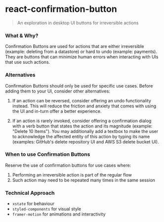 # react-confirmation-button

> An exploration in desktop UI buttons for irreversible actions

### What & Why?

Confirmation Buttons are used for actions that are either irreversible (example: deleting from a datastore) or hard to undo (example: payments). They are buttons that can minimize human errors when interacting with UIs that use such actions.

### Alternatives

Confirmation Buttons should only be used for specific use cases. Before
adding them to your UI, consider other alternatives:

1. If an action can be reversed, consider offering an undo functionality
   instead. This will reduce the friction and anxiety that comes with using the
   UI and in-turn offer a better experience.

2. If an action is rarely invoked, consider offering a confirmation dialog with
   a verb button that states the action and its magnitude (example: "Delete 10
   Items"). You may additionally add a textbox to make the user to acknowledge
   the affected entity of this action by typing its name (examples: GitHub's delete repository UI and AWS S3 delete bucket
   UI).

### When to use Confirmation Buttons

Reserve the use of confirmation buttons for use cases where:

1. Performing an irreversible action is part of the regular flow
2. Such action may need to be repeated many times in the same session

### Technical Approach

- `xstate` for behaviour
- `styled-components` for visual style
- `framer-motion` for animations and interactivity
